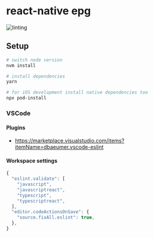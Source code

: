 # react-native epg

![linting](https://github.com/wouterds/react-native-epg/workflows/linting/badge.svg)

## Setup

```bash
# switch node version
nvm install

# install dependencies
yarn

# for iOS development install native dependencies too
npx pod-install
```

### VSCode

#### Plugins

- https://marketplace.visualstudio.com/items?itemName=dbaeumer.vscode-eslint

#### Workspace settings

```javascript
{
  "eslint.validate": [
    "javascript",
    "javascriptreact",
    "typescript",
    "typescriptreact",
  ],
  "editor.codeActionsOnSave": {
    "source.fixAll.eslint": true,
  },
}
```

